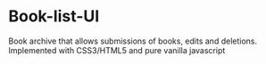 # Book-list-UI
Book archive that allows submissions of books, edits and deletions. Implemented with CSS3/HTML5 and pure vanilla javascript

